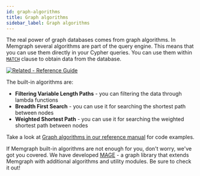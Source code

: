 ```yaml
---
id: graph-algorithms
title: Graph algorithms
sidebar_label: Graph algorithms
---
```


The real power of graph databases comes from graph algorithms. In Memgraph
several algorithms are part of the query engine. This means that you can use
them directly in your Cypher queries. You can use them within
[`MATCH`](clauses/match.md) clause to obtain data from the database.

[![Related - Reference Guide](https://img.shields.io/static/v1?label=Related&message=Reference%20Guide&color=yellow&style=for-the-badge)](/docs/memgraph/reference-guide/graph-algorithms)

The built-in algorithms are:

- **Filtering Variable Length Paths** - you can filtering the data through lambda functions
- **Breadth First Search** - you can use it for searching the shortest path between nodes
- **Weighted Shortest Path** - you can use it for searching the weighted shortest path between nodes

Take a look at [Graph algorithms in our reference manual](/docs/memgraph/reference-guide/graph-algorithms) for code examples. 

If Memgraph built-in algorithms are not enough for you, don't worry, we've got
you covered. We have developed [MAGE](/mage) - a graph library that extends
Memgraph with additional algorithms and utility modules. Be sure to check it
out!